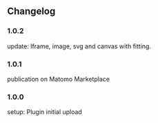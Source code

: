 ## Changelog


### 1.0.2

update: Iframe, image, svg and canvas with fitting.

### 1.0.1

publication on Matomo Marketplace

### 1.0.0

setup: Plugin initial upload
